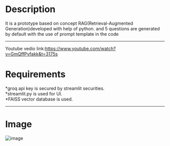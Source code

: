 # Description
It is a prototype based on concept RAG(Retrieval-Augmented Generation)developed with help of python. and 5 questions are generated by default with the use of prompt template in the code<hr>
Youtube vedio link:https://www.youtube.com/watch?v=GmQffPyfakk&t=3175s
# Requirements
*groq api key is secured by streamlit securities.<br>
*streamlit.py is used for UI.<br>
*FAISS vector database is used.<br><hr>
# Image
![image](https://github.com/user-attachments/assets/ed36941b-088e-41f5-8d60-099e0509b0c1)

